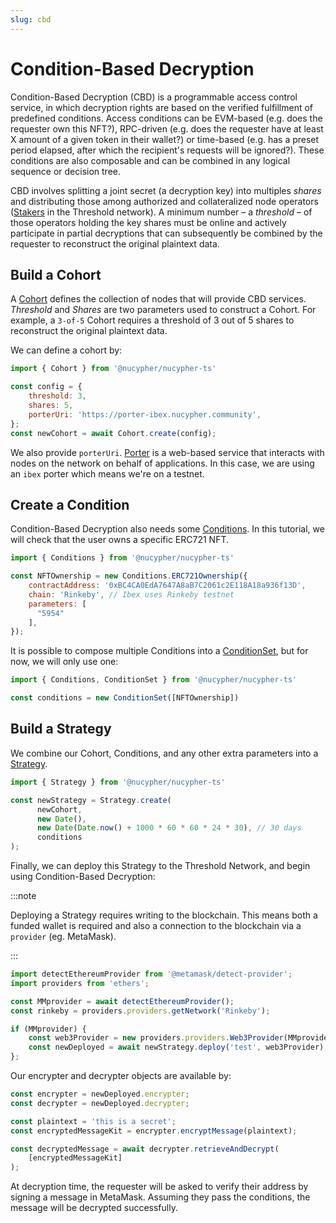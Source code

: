 ```yaml
---
slug: cbd
---
```


# Condition-Based Decryption

Condition-Based Decryption (CBD) is a programmable access control service, in which decryption rights are based on the verified fulfillment of predefined conditions.
Access conditions can be EVM-based (e.g. does the requester own this NFT?), RPC-driven (e.g. does the requester have at least X amount of a given token in their wallet?) or time-based (e.g. has a preset period elapsed, after which the recipient's requests will be ignored?).
These conditions are also composable and can be combined in any logical sequence or decision tree.  

CBD involves splitting a joint secret (a decryption key) into multiples _shares_ and distributing those among authorized and collateralized node operators ([Stakers](https://threshold.network/earn/staker) in the Threshold network).
A minimum number – a _threshold_ – of those operators holding the key shares must be online and actively participate in partial decryptions that can subsequently be combined by the requester to reconstruct the original plaintext data.

## Build a Cohort
A [Cohort](./cohort) defines the collection of nodes that will provide CBD services.
_Threshold_ and _Shares_ are two parameters used to construct a Cohort.
For example, a `3-of-5` Cohort requires a threshold of 3 out of 5 shares to reconstruct the original plaintext data.

We can define a cohort by:

```js
import { Cohort } from '@nucypher/nucypher-ts'

const config = {
    threshold: 3,
    shares: 5,
    porterUri: 'https://porter-ibex.nucypher.community',
};
const newCohort = await Cohort.create(config);
```

We also provide `porterUri`.
[Porter](./Glossary.md#porter) is a web-based service that interacts with nodes on the network on behalf of applications.
In this case, we are using an `ibex` porter which means we're on a testnet.

## Create a Condition

Condition-Based Decryption also needs some [Conditions](./conditions).
In this tutorial, we will check that the user owns a specific ERC721 NFT.

```js
import { Conditions } from '@nucypher/nucypher-ts'

const NFTOwnership = new Conditions.ERC721Ownership({
    contractAddress: '0xBC4CA0EdA7647A8aB7C2061c2E118A18a936f13D',
    chain: 'Rinkeby', // Ibex uses Rinkeby testnet
    parameters: [
      "5954"
    ],
});
```
It is possible to compose multiple Conditions into a [ConditionSet](./condition_set), but for now, we will only use one:

```js
import { Conditions, ConditionSet } from '@nucypher/nucypher-ts'

const conditions = new ConditionSet([NFTOwnership])
```

## Build a Strategy

We combine our Cohort, Conditions, and any other extra parameters into a [Strategy](./strategy).

```js
import { Strategy } from '@nucypher/nucypher-ts'

const newStrategy = Strategy.create(
      newCohort,
      new Date(),
      new Date(Date.now() + 1000 * 60 * 60 * 24 * 30), // 30 days
      conditions
);
```

Finally, we can deploy this Strategy to the Threshold Network, and begin using Condition-Based Decryption:

:::note

Deploying a Strategy requires writing to the blockchain.
This means both a funded wallet is required and also a connection to the blockchain via a `provider` (eg. MetaMask).

:::

```js
import detectEthereumProvider from '@metamask/detect-provider';
import providers from 'ethers';

const MMprovider = await detectEthereumProvider();
const rinkeby = providers.providers.getNetwork('Rinkeby');

if (MMprovider) {
    const web3Provider = new providers.providers.Web3Provider(MMprovider, rinkeby);
    const newDeployed = await newStrategy.deploy('test', web3Provider);
};
```

Our encrypter and decrypter objects are available by:

```js
const encrypter = newDeployed.encrypter;
const decrypter = newDeployed.decrypter;

const plaintext = 'this is a secret';
const encryptedMessageKit = encrypter.encryptMessage(plaintext);

const decryptedMessage = await decrypter.retrieveAndDecrypt(
    [encryptedMessageKit]
);
```

At decryption time, the requester will be asked to verify their address by signing a message in MetaMask.
Assuming they pass the conditions, the message will be decrypted successfully.